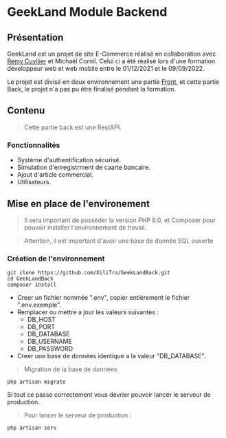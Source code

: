 # GeekLand Module Backend

## Présentation

GeekLand est un projet de site E-Commerce réalisé en collaboration avec [Remy Cuvilier](https://github.com/Kayyhan) et Michaël Cornil. 
Celui ci a été réalisé lors d'une formation développeur web et web mobile entre le 01/12/2021 et le 09/09/2022.

Le projet est divisé en deux environnement une partie [Front](https://github.com/XiliTra/GeekLandFront), et cette partie Back, le projet n'a pas pu être finalisé pendant la formation.

## Contenu

> Cette partie back est une RestAPI.

### Fonctionnalités

- Système d'authentification sécurisé.
- Simulation d'enregistrment de caarte bancaire.
- Ajout d'article commercial.
- Utilisateurs.

## Mise en place de l'environement

> Il sera important de posséder la version PHP 8.0, et Composer pour pouvoir installer l'environnement de travail.

> Attention, il est important d'avoir une base de donnée SQL ouverte
 
### Création de l'environnement

```
git clone https://github.com/XiliTra/GeekLandBack.git
cd GeekLandBack
composer install
```

- Creer un fichier nommée ".env", copier entièrement le fichier ".env.exemple".
- Remplacer ou mettre a jour les valeurs suivantes :
    - DB_HOST
    - DB_PORT
    - DB_DATABASE
    - DB_USERNAME
    - DB_PASSWORD
- Creer une base de données identique a la valeur "DB_DATABASE".

> Migration de la base de données

```
php artisan migrate
```

Si tout ce passe correctement vous devrier pouvoir lancer le serveur de production.

> Pour lancer le serveur de production : 

```
php artisan serv
```
